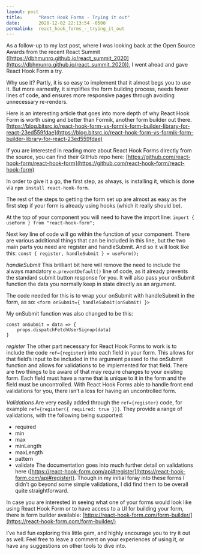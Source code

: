 ```yaml
---
layout: post
title:      "React Hook Forms - Trying it out"
date:       2020-12-02 22:13:54 -0500
permalink:  react_hook_forms_-_trying_it_out
---
```



As a follow-up to my last post, where I was looking back at the Open Source Awards from the recent React Summit ([https://dbhmunro.github.io/react_summit_2020](https://dbhmunro.github.io/react_summit_2020)), I went ahead and gave React Hook Form a try.

Why use it? Partly, it is so easy to implement that it almost begs you to use it. But more earnestly, it simplifies the form building process, needs fewer lines of code, and ensures more responsive pages through avoiding unnecessary re-renders.

Here is an interesting article that goes into more depth of why React Hook Form is worth using and better than Formik, another form builder out there.
[https://blog.bitsrc.io/react-hook-form-vs-formik-form-builder-library-for-react-23ed559fdae](https://blog.bitsrc.io/react-hook-form-vs-formik-form-builder-library-for-react-23ed559fdae)

If you are interested in reading more about React Hook Forms directly from the source, you can find their GitHub repo here: [https://github.com/react-hook-form/react-hook-form](https://github.com/react-hook-form/react-hook-form)


In order to give it a go, the first step, as always, is installing it, which is done via `npm install react-hook-form`.

The rest of the steps to getting the form set up are almost as easy as the first step if your form is already using hooks (which it really should be).

At the top of your component you will need to have the import line:
`import { useForm } from "react-hook-form";`

Next key line of code will go within the function of your component. There are various additional things that can be included in this line, but the two main parts you need are register and handleSubmit. And so it will look like this:
`const { register, handleSubmit } = useForm();`


*handleSubmit*
This brilliant bit here will remove the need to include the always mandatory `e.preventDefault()` line of code, as it already prevents the standard submit button response for you. It will also pass your onSubmit function the data you normally keep in state directly as an argument.

The code needed for this is to wrap your onSubmit with handleSubmit in the form, as so:
`<form onSubmit={ handleSubmit(onSubmit) }>`

My onSubmit function was also changed to be this:
```
const onSubmit = data => {
    props.dispatchFetchUserSignup(data)
}
```

*register*
The other part necessary for React Hook Forms to work is to include the code `ref={register}` into each field in your form. This allows for that field’s input to be included in the argument passed to the onSubmit function and allows for validations to be implemented for that field. There are two things to be aware of that may require changes to your existing form. Each field must have a name that is unique to it in the form and the field must be uncontrolled. With React Hook Forms able to handle front end validations for you, there isn’t a loss for having an uncontrolled form.

*Validations*
Are very easily added through the `ref={register}` code, for example `ref={register({ required: true })}`. They provide a range of validations, with the following being supported:
* required
* min
* max
* minLength
* maxLength
* pattern
* validate
The documentation goes into much further detail on validations here ([https://react-hook-form.com/api#register](https://react-hook-form.com/api#register)). Though in my initial foray into these forms I didn’t go beyond some simple validations, I did find them to be overall quite straightforward.

In case you are interested in seeing what one of your forms would look like using React Hook Form or to have access to a UI for building your form, there is form builder available:
[https://react-hook-form.com/form-builder/](https://react-hook-form.com/form-builder/)

I’ve had fun exploring this little gem, and highly encourage you to try it out as well. Feel free to leave a comment on your experiences of using it, or have any suggestions on other tools to dive into.
